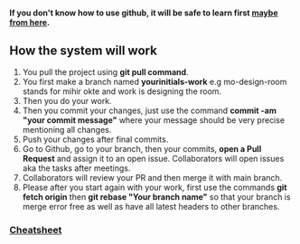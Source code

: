 #### If you don't know how to use github, it will be safe to learn first [maybe from here](https://www.freecodecamp.org/news/learn-the-basics-of-git-in-under-10-minutes-da548267cc91/).

## How the system will work
1.  You pull the project using **git pull command**.
2.  You first make a branch named **yourinitials-work** e.g mo-design-room stands for mihir okte and work is designing the room.
3.  Then you do your work.
4.  Then you commit your changes, just use the command **commit -am "your commit message"** where your message should be very precise mentioning all changes.
5.  Push your changes after final commits.
6.  Go to Github, go to your branch, then your commits, **open a Pull Request** and assign it to an open issue. Collaborators will open issues aka the tasks after meetings.
7.  Collaborators will review your PR and then merge it with main branch.
8.  Please after you start again with your work, first use the commands **git fetch origin** then **git rebase "Your branch name"** so that your branch is merge error free as well as have all latest headers to other branches.

### [Cheatsheet](https://education.github.com/git-cheat-sheet-education.pdf)
